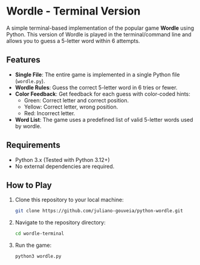 # Wordle - Terminal Version

A simple terminal-based implementation of the popular game **Wordle** using Python. This version of Wordle is played in the terminal/command line and allows you to guess a 5-letter word within 6 attempts.

## Features

- **Single File**: The entire game is implemented in a single Python file (`wordle.py`).
- **Wordle Rules**: Guess the correct 5-letter word in 6 tries or fewer.
- **Color Feedback**: Get feedback for each guess with color-coded hints:
  - Green: Correct letter and correct position.
  - Yellow: Correct letter, wrong position.
  - Red: Incorrect letter.
- **Word List**: The game uses a predefined list of valid 5-letter words used by wordle.

## Requirements

- Python 3.x (Tested with Python 3.12+)
- No external dependencies are required.

## How to Play

1. Clone this repository to your local machine:
   ```bash
   git clone https://github.com/juliano-gouveia/python-wordle.git
   ```
2. Navigate to the repository directory:
   ```bash
   cd wordle-terminal
   ```
3. Run the game:
   ```bash
   python3 wordle.py
   ```
